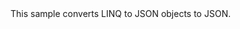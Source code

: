 <?xml version="1.0" encoding="utf-8"?>
<topic id="ToString" revisionNumber="1">
  <developerConceptualDocument xmlns="http://ddue.schemas.microsoft.com/authoring/2003/5" xmlns:xlink="http://www.w3.org/1999/xlink">
    <introduction>
      <para>This sample converts LINQ to JSON objects to JSON.</para>
    </introduction>
    <section>
      <title>Sample</title>
      <content>
        <code lang="cs" source="..\Src\Tests\Documentation\Samples\Linq\ToString.cs" region="Usage" title="Usage" />
      </content>
    </section>
  </developerConceptualDocument>
</topic>
